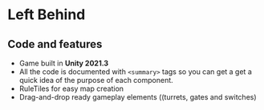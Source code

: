 # Left Behind

## Code and features
- Game built in **Unity 2021.3**
- All the code is documented with `<summary>` tags so you can get a get a quick idea of the purpose of each component.
- RuleTiles for easy map creation
- Drag-and-drop ready gameplay elements ((turrets, gates and switches)

